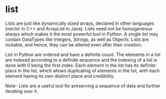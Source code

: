 # list

Lists are just like dynamically sized arrays, declared in other languages (vector in C++ and ArrayList in Java). Lists need not be homogeneous always which makes it the most powerful tool in Python. A single list may contain DataTypes like Integers, Strings, as well as Objects. Lists are mutable, and hence, they can be altered even after their creation.

List in Python are ordered and have a definite count. The elements in a list are indexed according to a definite sequence and the indexing of a list is done with 0 being the first index. Each element in the list has its definite place in the list, which allows duplicating of elements in the list, with each element having its own distinct place and credibility.

Note- Lists are a useful tool for preserving a sequence of data and further iterating over it.
